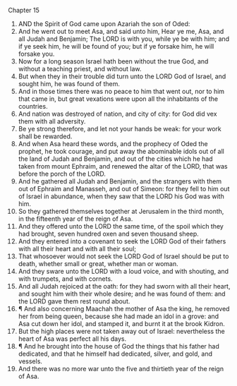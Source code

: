 

Chapter 15

1. AND the Spirit of God came upon Azariah the son of Oded:
2. And he went out to meet Asa, and said unto him, Hear ye me, Asa, and all Judah and Benjamin; The LORD is with you, while ye be with him; and if ye seek him, he will be found of you; but if ye forsake him, he will forsake you.
3. Now for a long season Israel hath been without the true God, and without a teaching priest, and without law.
4. But when they in their trouble did turn unto the LORD God of Israel, and sought him, he was found of them.
5. And in those times there was no peace to him that went out, nor to him that came in, but great vexations were upon all the inhabitants of the countries.
6. And nation was destroyed of nation, and city of city: for God did vex them with all adversity.
7. Be ye strong therefore, and let not your hands be weak: for your work shall be rewarded.
8. And when Asa heard these words, and the prophecy of Oded the prophet, he took courage, and put away the abominable idols out of all the land of Judah and Benjamin, and out of the cities which he had taken from mount Ephraim, and renewed the altar of the LORD, that was before the porch of the LORD.
9. And he gathered all Judah and Benjamin, and the strangers with them out of Ephraim and Manasseh, and out of Simeon: for they fell to him out of Israel in abundance, when they saw that the LORD his God was with him.
10. So they gathered themselves together at Jerusalem in the third month, in the fifteenth year of the reign of Asa.
11. And they offered unto the LORD the same time, of the spoil which they had brought, seven hundred oxen and seven thousand sheep.
12. And they entered into a covenant to seek the LORD God of their fathers with all their heart and with all their soul;
13. That whosoever would not seek the LORD God of Israel should be put to death, whether small or great, whether man or woman.
14. And they sware unto the LORD with a loud voice, and with shouting, and with trumpets, and with cornets.
15. And all Judah rejoiced at the oath: for they had sworn with all their heart, and sought him with their whole desire; and he was found of them: and the LORD gave them rest round about.
16. ¶ And also concerning Maachah the mother of Asa the king, he removed her from being queen, because she had made an idol in a grove: and Asa cut down her idol, and stamped it, and burnt it at the brook Kidron.
17. But the high places were not taken away out of Israel: nevertheless the heart of Asa was perfect all his days.
18. ¶ And he brought into the house of God the things that his father had dedicated, and that he himself had dedicated, silver, and gold, and vessels.
19. And there was no more war unto the five and thirtieth year of the reign of Asa.
